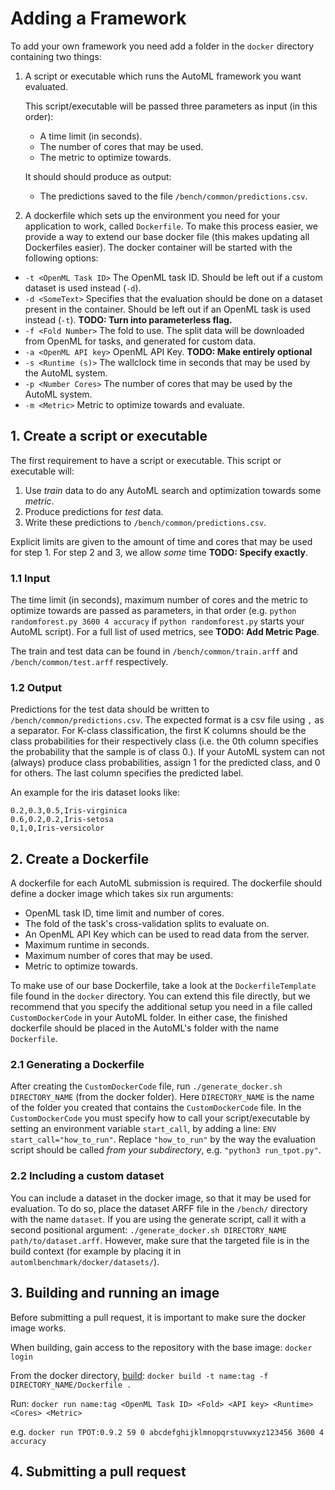 # Adding a Framework
To add your own framework you need add a folder in the `docker` directory containing two things: 
 1. A script or executable which runs the AutoML framework you want evaluated.
 
    This script/executable will be passed three parameters as input (in this order): 
    - A time limit (in seconds).
    - The number of cores that may be used.
    - The metric to optimize towards.
    
    It should should produce as output:
    - The predictions saved to the file `/bench/common/predictions.csv`.
    
 2. A dockerfile which sets up the environment you need for your application to work, called `Dockerfile`.
    To make this process easier, we provide a way to extend our base docker file (this makes updating all Dockerfiles easier).
    The docker container will be started with the following options:

 - `-t <OpenML Task ID>` The OpenML task ID. Should be left out if a custom dataset is used instead (`-d`).
 - `-d <SomeText>` Specifies that the evaluation should be done on a dataset present in the container. 
 Should be left out if an OpenML task is used instead (`-t`).
 **TODO: Turn into parameterless flag.**
 - `-f <Fold Number>` The fold to use. The split data will be downloaded from OpenML for tasks, and generated for 
 custom data.
 - `-a <OpenML API key>` OpenML API Key. **TODO: Make entirely optional**
 - `-s <Runtime (s)>` The wallclock time in seconds that may be used by the AutoML system.
 - `-p <Number Cores>` The number of cores that may be used by the AutoML system.
 - `-m <Metric>` Metric to optimize towards and evaluate.
   

## 1. Create a script or executable
The first requirement to have a script or executable.
This script or executable will:

1. Use *train* data to do any AutoML search and optimization towards some *metric*.
2. Produce predictions for *test* data.
3. Write these predictions to `/bench/common/predictions.csv`.

Explicit limits are given to the amount of time and cores that may be used for step 1.
For step 2 and 3, we allow *some* time **TODO: Specify exactly**.

### 1.1 Input
The time limit (in seconds), maximum number of cores and the metric to optimize towards are passed as parameters,
in that order (e.g. `python randomforest.py 3600 4 accuracy` if `python randomforest.py` starts your AutoML script).
For a full list of used metrics, see **TODO: Add Metric Page**.

The train and test data can be found in `/bench/common/train.arff` and `/bench/common/test.arff` respectively.

### 1.2 Output
Predictions for the test data should be written to `/bench/common/predictions.csv`.
The expected format is a csv file using `,` as a separator.
For K-class classification, the first K columns should be the class probabilities for their respectively class (i.e. 
the 0th column specifies the probability that the sample is of class 0.).
If your AutoML system can not (always) produce class probabilities, assign 1 for the predicted class, and 0 for others.
The last column specifies the predicted label.

An example for the iris dataset looks like:
```
0.2,0.3,0.5,Iris-virginica
0.6,0.2,0.2,Iris-setosa
0,1,0,Iris-versicolor

```

<!--- In the repository there are already examples for [Python], [R], and [Java]. --->



## 2. Create a Dockerfile
A dockerfile for each AutoML submission is required.
The dockerfile should define a docker image which takes six run arguments: 
 - OpenML task ID, time limit and number of cores.
 - The fold of the task's cross-validation splits to evaluate on.
 - An OpenML API Key which can be used to read data from the server.
 - Maximum runtime in seconds.
 - Maximum number of cores that may be used.
 - Metric to optimize towards.

To make use of our base Dockerfile, take a look at the `DockerfileTemplate` file found in the `docker` directory.
You can extend this file directly, but we recommend that you specify the additional setup you need in a file called 
`CustomDockerCode` in your AutoML folder.
In either case, the finished dockerfile should be placed in the AutoML's folder with the name `Dockerfile`.

### 2.1 Generating a Dockerfile
After creating the `CustomDockerCode` file, run `./generate_docker.sh DIRECTORY_NAME` (from the docker folder). 
Here `DIRECTORY_NAME` is the name of the folder you created that contains the `CustomDockerCode` file.
In the `CustomDockerCode` you must specify how to call your script/executable by setting an environment variable `start_call`,
by adding a line: `ENV start_call="how_to_run"`.
Replace `"how_to_run"` by the way the evaluation script should be called *from your subdirectory*, e.g. `"python3 run_tpot.py"`.

### 2.2 Including a custom dataset
You can include a dataset in the docker image, so that it may be used for evaluation.
To do so, place the dataset ARFF file in the `/bench/` directory with the name `dataset`.
If you are using the generate script, call it with a second positional argument: 
`./generate_docker.sh DIRECTORY_NAME path/to/dataset.arff`.
However, make sure that the targeted file is in the build context (for example by placing it in `automlbenchmark/docker/datasets/`).

## 3. Building and running an image
Before submitting a pull request, it is important to make sure the docker image works.

When building, gain access to the repository with the base image:
`docker login`

From the docker directory, [build](https://docs.docker.com/engine/reference/commandline/build/#options):
`docker build -t name:tag -f DIRECTORY_NAME/Dockerfile .`

Run:
`docker run name:tag <OpenML Task ID> <Fold> <API key> <Runtime> <Cores> <Metric>`

e.g.
`docker run TPOT:0.9.2 59 0 abcdefghijklmnopqrstuvwxyz123456 3600 4 accuracy`

## 4. Submitting a pull request
